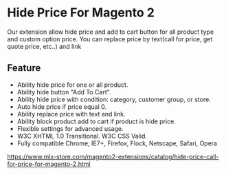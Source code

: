 # Hide Price For Magento 2

Our extension allow hide price and add to cart button for all product type and custom option price. You can replace price by text(call for price, get quote price, etc..) and link

## Feature
- Ability hide price for one or all product.
- Ability hide button "Add To Cart".
- Ability hide price with condition:  category, customer group, or store.
- Auto hide price if price equal 0.
- Ability replace price with text and link.
- Ability block product add to cart if product is hide price. 
- Flexible settings for advanced usage.
- W3C XHTML 1.0 Transitional. W3C CSS Valid.
- Fully compatible Chrome, IE7+, Firefox, Flock, Netscape, Safari, Opera


https://www.mlx-store.com/magento2-extensions/catalog/hide-price-call-for-price-for-magento-2.html
